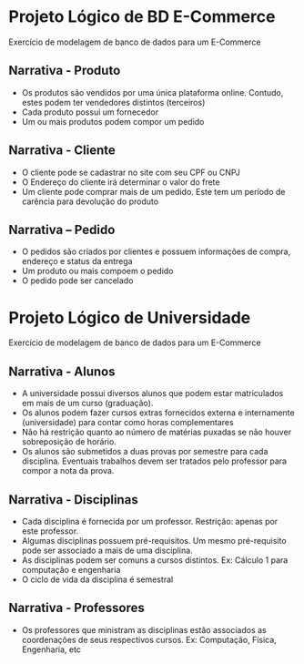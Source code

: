 # Projeto Lógico  de BD E-Commerce
Exercício de modelagem de banco de dados para um E-Commerce

## Narrativa - Produto
- Os produtos são vendidos por uma única plataforma online. Contudo, estes podem ter vendedores distintos (terceiros)
- Cada produto possui um fornecedor
- Um ou mais produtos podem compor um pedido


## Narrativa - Cliente
- O cliente pode se cadastrar no site com seu CPF ou CNPJ
- O Endereço do cliente irá determinar o valor do frete
- Um cliente pode comprar mais de um pedido. Este tem um período de carência para devolução do produto

## Narrativa – Pedido
- O pedidos são criados por clientes e possuem informações de compra, endereço e status da entrega
- Um produto ou mais compoem o pedido
- O pedido pode ser cancelado




# Projeto Lógico de Universidade
Exercício de modelagem de banco de dados para um E-Commerce

## Narrativa - Alunos
- A universidade possui diversos alunos que podem estar matriculados em mais de um curso (graduação).
- Os alunos podem fazer cursos extras fornecidos externa e internamente (universidade) para contar como horas complementares
- Não há restrição quanto ao número de matérias puxadas se não houver sobreposição de horário.
- Os alunos são submetidos a duas provas por semestre para cada disciplina. Eventuais trabalhos devem ser tratados pelo professor para compor a nota da prova.

## Narrativa - Disciplinas
- Cada disciplina é fornecida por um professor. Restrição: apenas por este professor.
- Algumas disciplinas possuem pré-requisitos. Um mesmo pré-requisito pode ser associado a mais de uma disciplina.
- As disciplinas podem ser comuns a cursos distintos. Ex: Cálculo 1 para computação e engenharia
- O ciclo de vida da disciplina é semestral

## Narrativa - Professores
- Os professores que ministram as disciplinas estão associados as coordenações de seus respectivos cursos. Ex: Computação, Física, Engenharia, etc



